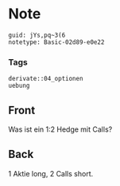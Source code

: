 # Note
```
guid: jYs,pq~3(6
notetype: Basic-02d89-e0e22
```

### Tags
```
derivate::04_optionen
uebung
```

## Front
Was ist ein 1:2 Hedge mit Calls?

## Back
1 Aktie long, 2 Calls short.
